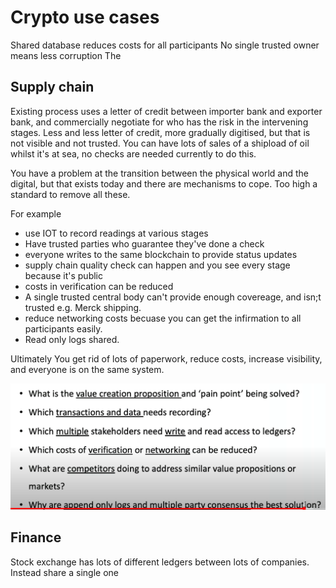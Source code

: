 # Crypto use cases

Shared database reduces costs for all participants
No single trusted owner means less corruption
The  

## Supply chain

Existing process uses a letter of credit between importer bank and exporter bank, and commercially negotiate for who has the risk in the intervening stages. Less and less letter of credit, more gradually digitised, but that is not visible and not trusted. You can have lots of sales of a shipload of oil whilst it's at sea, no checks are needed currently to do this.  

You have a problem at the transition between the physical world and the digital, but that exists today and there are mechanisms to cope. Too high a standard to remove all these.  

For example

- use IOT to record readings at various stages
- Have trusted parties who guarantee they've done a check
- everyone writes to the same blockchain to provide status updates
- supply chain quality check can happen and you see every stage because it's public
- costs in verification can be reduced
- A single trusted central body can't provide enough covereage, and isn;t trusted e.g. Merck shipping.
- reduce networking costs becuase you can get the infirmation to all participants easily.  
- Read only logs shared.

Ultimately You get rid of lots of paperwork, reduce costs, increase visibility, and everyone is on the same system.

![](jbnotes_images/crypto_use_cases_2022-01-04-11-01-35.png)

## Finance

Stock exchange has lots of different ledgers between lots of companies. Instead share a single one




